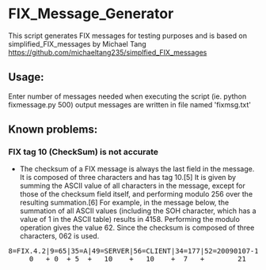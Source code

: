# FIX_Message_Generator
This script generates FIX messages for testing purposes and is based on simplified_FIX_messages by Michael Tang https://github.com/michaeltang235/simplfied_FIX_messages

## Usage: 
Enter number of messages needed when executing the script (ie. python fixmessage.py 500) output messages are written in file named 'fixmsg.txt'
  

## Known problems: 
### FIX tag 10 (CheckSum) is not accurate
  - The checksum of a FIX message is always the last field in the message. It is composed of three characters and has tag 10.[5] It is given by summing the ASCII value of all 
characters in the message, except for those of the checksum field itself, and performing modulo 256 over the resulting summation.[6] For example, in the message below, the 
summation of all ASCII values (including the SOH character, which has a value of 1 in the ASCII table) results in 4158. Performing the modulo operation gives the value 62. 
Since the checksum is composed of three characters, 062 is used.  
<pre>
8=FIX.4.2|9=65|35=A|49=SERVER|56=CLIENT|34=177|52=20090107-18:15:16|98=0|108=30|10=062|
     0   + 0  + 5  +   10    +   10    +  7   +        21          + 5  +  7   +   0    = 65
</pre>

